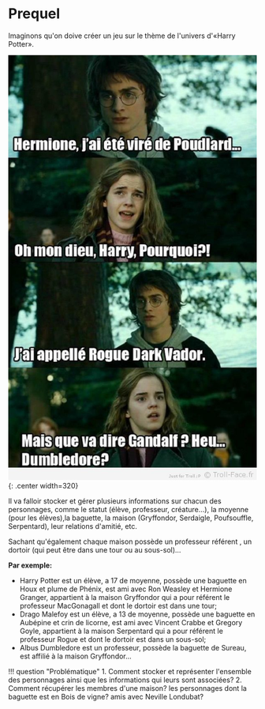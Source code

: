 # Prequel

Imaginons qu'on doive créer un jeu sur le thème de l'univers d'«Harry Potter».

![](images/meme-harry-potter.jpg){: .center width=320} 

Il va falloir stocker et gérer plusieurs informations sur chacun des personnages, comme le statut (élève, professeur, créature...), la moyenne (pour les élèves),la baguette,  la maison (Gryffondor, Serdaigle, Poufsouffle, Serpentard), leur relations d'amitié, etc.

Sachant qu'également chaque maison possède un professeur référent , un dortoir (qui peut être dans une tour ou au sous-sol)...

**Par exemple:**

- Harry Potter est un élève, a 17 de moyenne, possède une baguette en Houx et plume de Phénix, est ami avec Ron Weasley et Hermione Granger, appartient à la maison Gryffondor qui a pour référent le professeur MacGonagall et dont le dortoir est dans une tour;
- Drago Malefoy est un élève, a 13 de moyenne, possède une baguette en Aubépine et crin de licorne, est ami avec Vincent Crabbe et Gregory Goyle, appartient à la maison Serpentard qui a pour référent le professeur Rogue et dont le dortoir est dans un sous-sol;
- Albus Dumbledore est un professeur, possède la baguette de Sureau, est affilié à la maison Gryffondor...

!!! question "Problématique"
    1. Comment stocker et représenter l'ensemble des personnages ainsi que les informations qui leurs sont associées?
    2. Comment récupérer les membres d'une maison? les personnages dont la baguette est en Bois de vigne? amis avec Neville Londubat?